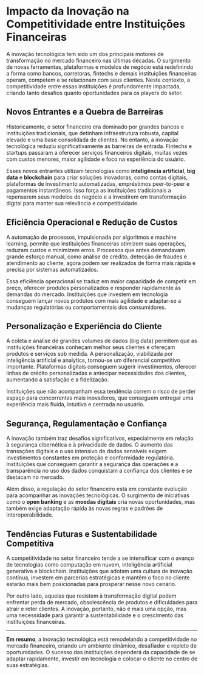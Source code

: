 # Impacto da Inovação na Competitividade entre Instituições Financeiras

A inovação tecnológica tem sido um dos principais motores de transformação no mercado financeiro nas últimas décadas. O surgimento de novas ferramentas, plataformas e modelos de negócio está redefinindo a forma como bancos, corretoras, fintechs e demais instituições financeiras operam, competem e se relacionam com seus clientes. Neste contexto, a competitividade entre essas instituições é profundamente impactada, criando tanto desafios quanto oportunidades para os players do setor.

## Novos Entrantes e a Quebra de Barreiras

Historicamente, o setor financeiro era dominado por grandes bancos e instituições tradicionais, que detinham infraestrutura robusta, capital elevado e uma base consolidada de clientes. No entanto, a inovação tecnológica reduziu significativamente as barreiras de entrada. Fintechs e startups passaram a oferecer serviços financeiros digitais, muitas vezes com custos menores, maior agilidade e foco na experiência do usuário.

Esses novos entrantes utilizam tecnologias como **inteligência artificial**, **big data** e **blockchain** para criar soluções inovadoras, como contas digitais, plataformas de investimento automatizadas, empréstimos peer-to-peer e pagamentos instantâneos. Isso força as instituições tradicionais a repensarem seus modelos de negócio e a investirem em transformação digital para manter sua relevância e competitividade.

## Eficiência Operacional e Redução de Custos

A automação de processos, impulsionada por algoritmos e machine learning, permite que instituições financeiras otimizem suas operações, reduzam custos e minimizem erros. Processos que antes demandavam grande esforço manual, como análise de crédito, detecção de fraudes e atendimento ao cliente, agora podem ser realizados de forma mais rápida e precisa por sistemas automatizados.

Essa eficiência operacional se traduz em maior capacidade de competir em preço, oferecer produtos personalizados e responder rapidamente às demandas do mercado. Instituições que investem em tecnologia conseguem lançar novos produtos com mais agilidade e adaptar-se a mudanças regulatórias ou comportamentais dos consumidores.

## Personalização e Experiência do Cliente

A coleta e análise de grandes volumes de dados (big data) permitem que as instituições financeiras conheçam melhor seus clientes e ofereçam produtos e serviços sob medida. A personalização, viabilizada por inteligência artificial e analytics, tornou-se um diferencial competitivo importante. Plataformas digitais conseguem sugerir investimentos, oferecer linhas de crédito personalizadas e antecipar necessidades dos clientes, aumentando a satisfação e a fidelização.

Instituições que não acompanham essa tendência correm o risco de perder espaço para concorrentes mais inovadores, que conseguem entregar uma experiência mais fluida, intuitiva e centrada no usuário.

## Segurança, Regulamentação e Confiança

A inovação também traz desafios significativos, especialmente em relação à segurança cibernética e à privacidade de dados. O aumento das transações digitais e o uso intensivo de dados sensíveis exigem investimentos constantes em proteção e conformidade regulatória. Instituições que conseguem garantir a segurança das operações e a transparência no uso dos dados conquistam a confiança dos clientes e se destacam no mercado.

Além disso, a regulação do setor financeiro está em constante evolução para acompanhar as inovações tecnológicas. O surgimento de iniciativas como o **open banking** e as **moedas digitais** cria novas oportunidades, mas também exige adaptação rápida às novas regras e padrões de interoperabilidade.

## Tendências Futuras e Sustentabilidade Competitiva

A competitividade no setor financeiro tende a se intensificar com o avanço de tecnologias como computação em nuvem, inteligência artificial generativa e blockchain. Instituições que adotam uma cultura de inovação contínua, investem em parcerias estratégicas e mantêm o foco no cliente estarão mais bem posicionadas para prosperar nesse novo cenário.

Por outro lado, aquelas que resistem à transformação digital podem enfrentar perda de mercado, obsolescência de produtos e dificuldades para atrair e reter clientes. A inovação, portanto, não é mais uma opção, mas uma necessidade para garantir a sustentabilidade e o crescimento das instituições financeiras.

---

**Em resumo**, a inovação tecnológica está remodelando a competitividade no mercado financeiro, criando um ambiente dinâmico, desafiador e repleto de oportunidades. O sucesso das instituições dependerá da capacidade de se adaptar rapidamente, investir em tecnologia e colocar o cliente no centro de suas estratégias.